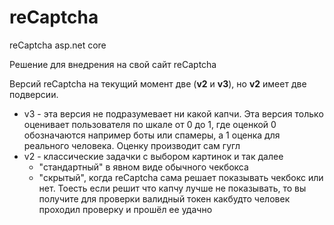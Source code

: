 # reCaptcha
reCaptcha asp.net core

Решение для внедрения на свой сайт reCaptcha

Версий reCaptcha на текущий момент две (**v2** и **v3**), но **v2** имеет две подверсии.
- v3 - эта версия не подразумевает ни какой капчи. Эта версия только оценивает пользователя по шкале от 0 до 1, где оценкой 0 обозначаются например боты или спамеры, а 1 оценка для реального человека. Оценку производит сам гугл
- v2 - классические задачки с выбором картинок и так далее
    - "стандартный" в явном виде обычного чекбокса
	- "скрытый", когда reCaptcha сама решает показывать чекбокс или нет. Тоесть если решит что капчу лучше не показывать, то вы получите для проверки валидный токен какбудто человек проходил проверку и прошёл ее удачно
